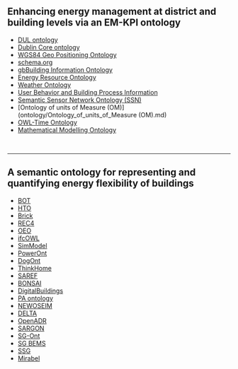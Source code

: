 ## Enhancing energy management at district and building levels via an EM-KPI ontology


- [DUL ontology](ontology/DUL_ontology.md)
- [Dublin Core ontology](ontology/Dublin_Core_ontolog.md)
- [WGS84 Geo Positioning Ontology](ontology/WGS84_Geo_Positioning_Ontology.md)
- [schema.org](ontology/schema.org.md)
- [gbBuilding Information Ontology](ontology/gbBuilding_Information_Ontology.md)
- [Energy Resource Ontology](ontology/Energy_Resource_Ontology.md)
- [Weather Ontology](ontology/Weather_Ontology.md)
- [User Behavior and Building Process Information](ontology/User_Behavior_and_Building_Process_Information.md)
- [Semantic Sensor Network Ontology (SSN)](ontology/Semantic_Sensor_Network_Ontology_(SSN).md)
- [Ontology of units of Measure (OM)](ontology/Ontology_of_units_of_Measure (OM).md)
- [OWL-Time Ontology](ontology/OWL-Time_Ontology.md)
- [Mathematical Modelling Ontology](ontology/Mathematical_Modelling_Ontology.md)

<br/>

---

## A semantic ontology for representing and quantifying energy flexibility of buildings

- [BOT](ontology/BOT.md)
- [HTO](ontology/HTO.md)
- [Brick](ontology/Brick.md)
- [REC4](ontology/REC4.md)
- [OEO](ontology/OEO.md)
- [ifcOWL](ontology/ifcOWL.md)
- [SimModel](ontology/SimModel.md)
- [PowerOnt](ontology/PowerOnt.md)
- [DogOnt](ontology/DogOnt.md)
- [ThinkHome](ontology/ThinkHome.md)
- [SAREF](ontology/SAREF.md)
- [BONSAI](ontology/BONSAI.md)
- [DigitalBuildings](ontology/DigitalBuildings.md)
- [PA ontology](ontology/PA_ontology.md)
- [NEWOSEIM](ontology/NEWOSEIM.md)
- [DELTA](ontology/DELTA.md)
- [OpenADR](ontology/OpenADR.md)
- [SARGON](ontology/SARGON.md)
- [SG-Ont](ontology/SG-Ont.md)
- [SG BEMS](ontology/SG_BEMS.md)
- [SSG](ontology/SSG.md)
- [Mirabel](ontology/Mirabel.md)

<br/>
